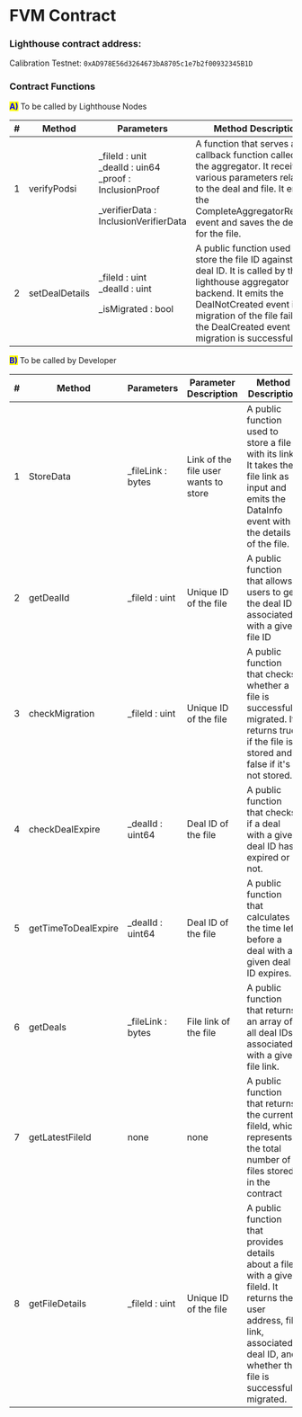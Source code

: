 # FVM Contract

### Lighthouse contract address:&#x20;

Calibration Testnet: `0xAD978E56d3264673bA8705c1e7b2f00932345B1D`

### Contract Functions

<mark style="color:blue;">**A)**</mark> To be called by Lighthouse Nodes

<table><thead><tr><th width="68" data-type="number">#</th><th width="148">Method</th><th width="301">Parameters</th><th>Method Description</th></tr></thead><tbody><tr><td>1</td><td>verifyPodsi</td><td><p>_fileId : unit <br>_dealId : uin64 <br>_proof : InclusionProof  </p><p>_verifierData : InclusionVerifierData</p></td><td>A function that serves as a callback function called by the aggregator. It receives various parameters related to the deal and file. It emits the CompleteAggregatorRequest event and saves the deal ID for the file.</td></tr><tr><td>2</td><td>setDealDetails</td><td><p>_fileId : uint <br>_dealId : uint</p><p>_isMigrated : bool</p></td><td>A public function used to store the file ID against the deal ID. It is called by the lighthouse aggregator backend. It emits the DealNotCreated event if the migration of the file fails and the DealCreated event if the migration is successful.</td></tr></tbody></table>



<mark style="color:blue;">**B)**</mark> To be called by Developer

<table><thead><tr><th width="62.00000000000003">#</th><th width="161">Method</th><th width="170">Parameters</th><th>Parameter Description</th><th>Method Description</th></tr></thead><tbody><tr><td>1</td><td>StoreData</td><td>_fileLink : bytes</td><td>Link of the file user wants to store</td><td>A public function used to store a file with its link. It takes the file link as input and emits the DataInfo event with the details of the file.</td></tr><tr><td>2</td><td>getDealId</td><td>_fileId : uint</td><td>Unique ID of the file</td><td>A public function that allows users to get the deal ID associated with a given file ID</td></tr><tr><td>3</td><td>checkMigration</td><td>_fileId : uint</td><td>Unique ID of the file</td><td>A public function that checks whether a file is successfully migrated. It returns true if the file is stored and false if it's not stored.</td></tr><tr><td>4</td><td>checkDealExpire</td><td>_dealId : uint64</td><td>Deal ID of the file</td><td>A public function that checks if a deal with a given deal ID has expired or not.</td></tr><tr><td>5</td><td>getTimeToDealExpire</td><td>_dealId : uint64</td><td>Deal ID of the file</td><td>A public function that calculates the time left before a deal with a given deal ID expires.</td></tr><tr><td>6</td><td>getDeals</td><td>_fileLink : bytes</td><td>File link of the file</td><td>A public function that returns an array of all deal IDs associated with a given file link.</td></tr><tr><td>7</td><td>getLatestFileId</td><td>none</td><td>none</td><td>A public function that returns the current fileId, which represents the total number of files stored in the contract</td></tr><tr><td>8</td><td>getFileDetails</td><td>_fileId : uint</td><td>Unique ID of the file</td><td>A public function that provides details about a file with a given fileId. It returns the user address, file link, associated deal ID, and whether the file is successfully migrated.</td></tr></tbody></table>

